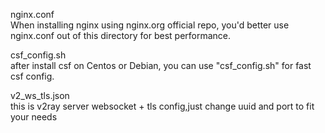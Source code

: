 nginx.conf  
When installing nginx using nginx.org official repo, you'd better use nginx.conf out of this directory for best performance.  



csf_config.sh  
after install csf on Centos or Debian, you can use "csf_config.sh" for fast csf config.  



v2_ws_tls.json  
this is v2ray server websocket + tls config,just change uuid and port to fit your needs  


